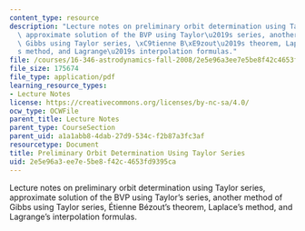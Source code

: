 ```yaml
---
content_type: resource
description: "Lecture notes on preliminary orbit determination using Taylor series,\
  \ approximate solution of the BVP using Taylor\u2019s series, another method of\
  \ Gibbs using Taylor series, \xC9tienne B\xE9zout\u2019s theorem, Laplace\u2019\
  s method, and Lagrange\u2019s interpolation formulas."
file: /courses/16-346-astrodynamics-fall-2008/2e5e96a3ee7e5be8f42c4653fd9395ca_lec_18.pdf
file_size: 175674
file_type: application/pdf
learning_resource_types:
- Lecture Notes
license: https://creativecommons.org/licenses/by-nc-sa/4.0/
ocw_type: OCWFile
parent_title: Lecture Notes
parent_type: CourseSection
parent_uid: a1a1abb8-4dab-27d9-534c-f2b87a3fc3af
resourcetype: Document
title: Preliminary Orbit Determination Using Taylor Series
uid: 2e5e96a3-ee7e-5be8-f42c-4653fd9395ca
---
```

Lecture notes on preliminary orbit determination using Taylor series, approximate solution of the BVP using Taylor’s series, another method of Gibbs using Taylor series, Étienne Bézout’s theorem, Laplace’s method, and Lagrange’s interpolation formulas.